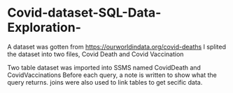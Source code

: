 # Covid-dataset-SQL-Data-Exploration-
A dataset was gotten from https://ourworldindata.org/covid-deaths
I splited the dataset into two files, Covid Death and Covid Vaccination

Two table dataset was imported into SSMS named CovidDeath and CovidVaccinations
Before each query, a note is written to show what the query returns.
joins were also used to link tables to get secific data.

